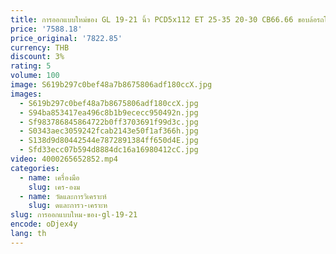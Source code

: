 ```yaml
---
title: การออกแบบใหม่ของ GL 19-21 นิ้ว PCD5x112 ET 25-35 20-30 CB66.66 ขอบล้อรถโดยสารสําหรับรุ่นต่างๆ
price: '7588.18'
price_original: '7822.85'
currency: THB
discount: 3%
rating: 5
volume: 100
image: S619b297c0bef48a7b8675806adf180ccX.jpg
images:
  - S619b297c0bef48a7b8675806adf180ccX.jpg
  - S94ba853417ea496c8b1b9ececc950492n.jpg
  - Sf983786845864722b0ff3703691f99d3c.jpg
  - S0343aec3059242fcab2143e50f1af366h.jpg
  - S138d9d80442544e7872891384ff650d4E.jpg
  - Sfd33ecc07b594d8884dc16a16980412cC.jpg
video: 4000265652852.mp4
categories:
  - name: เครื่องมือ
    slug: เคร-องม
  - name: วัดและการวิเคราะห์
    slug: ดและการว-เคราะห
slug: การออกแบบใหม-ของ-gl-19-21
encode: oDjex4y
lang: th
---
```

  